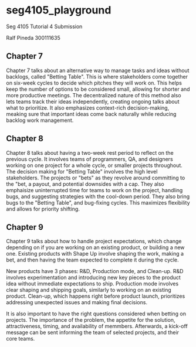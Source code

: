 # seg4105_playground
Seg 4105
Tutorial 4 Submission

Ralf Pineda 
300111635

## Chapter 7

Chapter 7 talks about an alternative way to manage tasks and ideas without backlogs, called "Betting Table". This is where stakeholders come together on six-week cycles to decide which pitches they will work on. This helps keep the number of options to be considered small, allowing for shorter and more productive meetings. The decentralized nature of this method also lets teams track their ideas independently, creating ongoing talks about what to prioritize. It also emphasizes context-rich decision-making, meaking sure that important ideas come back naturally while reducing backlog work management.

## Chapter 8 

Chapter 8 talks about having a two-week rest period to reflect on the previous cycle. It involves teams of programmers, QA, and designers working on one project for a whole cycle, or smaller projects throughout. The decision making for "Betting Table" involves the high level stakeholders. The projects or "bets" as they revolve around committing to the "bet, a payout, and potential downsides with a cap. They also emphaisize uninterrupted time for teams to work on the project, handling bugs, and suggesting strategies with the cool-down period. They also bring bugs to the "Betting Table", and bug-fixing cycles. This maximizes flexibility and allows for priority shifting.

## Chapter 9

Chapter 9 talks about how to handle project expectations, which change depending on if you are working on an existing product, or building a new one. Existing products with Shape Up involve shaping the work, making a bet, and then having the team expected to complete it during the cycle.

New products have 3 phases: R&D, Production mode, and Clean-up. R&D involves experimentation and introducing new key pieces to the product idea without immediate expectations to ship. Production mode involves clear shaping and shipping goals, similarly to working on an existing product. Clean-up, which happens right before product launch, prioritizes addressing unexpected issues and making final decisions.

It is also important to have the right questions considered when betting on projects. The importance of the problem, the appetite for the solution, attractiveness, timing, and availability of memmbers. Afterwards, a kick-off message can be sent informing the team of selected projects, and their core teams.